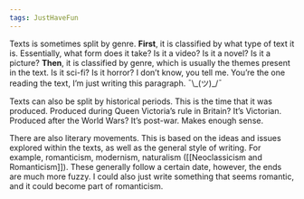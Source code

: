 ```yaml
---
tags: JustHaveFun
---
```


Texts is sometimes split by genre. **First**, it is classified by what type of text it is. Essentially, what form does it take? Is it a video? Is it a novel? Is it a picture? **Then**, it is classified by genre, which is usually the themes present in the text. Is it sci-fi? Is it horror? I don’t know, you tell me. You’re the one reading the text, I’m just writing this paragraph. ¯\\\_(ツ)\_/¯

Texts can also be split by historical periods. This is the time that it was produced. Produced during Queen Victoria’s rule in Britain? It’s Victorian. Produced after the World Wars? It’s post-war. Makes enough sense.

There are also literary movements. This is based on the ideas and issues explored within the texts, as well as the general style of writing. For example, romanticism, modernism, naturalism ([[Neoclassicism and Romanticism]]). These generally follow a certain date, however, the ends are much more fuzzy. I could also just write something that seems romantic, and it could become part of romanticism. 